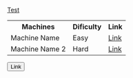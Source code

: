 <a href="https://nuceiar.github.io/test">Test</a>

<table class="Machines">
  <tr>
      <th>Machines</th>
      <th>Dificulty</th>
      <th>Link</th>
  </tr> 
  <tr>
      <td>Machine Name</td>
      <td>Easy</td>
      <td><a href="https://www.youtube.com/watch?v=o5g-lUuFgpg">Link</a></td>
  </tr>
  <tr>
      <td>Machine Name 2</td>
      <td>Hard</td>
      <td><a href="https://www.youtube.com/watch?v=o5g-lUuFgpg">Link</a></td>
  </tr>
</table>

<a href="test"><button class="btn btn-default btn-lg" type="button">Link</button></a>
